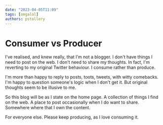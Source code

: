 ```yaml
---
date: "2023-04-05T11:09"
tags: [omgalol]
authors: pstollery
---
```


# Consumer vs Producer

I've realised, and knew really, that I'm not a blogger. I don't have things I need to post on the web. I don't need to share my thoughts. In fact, I'm reverting to my original Twitter behaviour. I consume rather than produce. 

<!-- truncate -->

I'm more than happy to reply to posts, toots, tweets, with witty comebacks. I'm happy to question someone's logic when I don't get it. But original thoughts seem to be illusive to me. 

So this blog will be as I state on the home page. A collection of things I find on the web. A place to post occasionally when I do want to share. Somewhere where that I own the content. 

For everyone else. Please keep producing, as I love consuming it. 